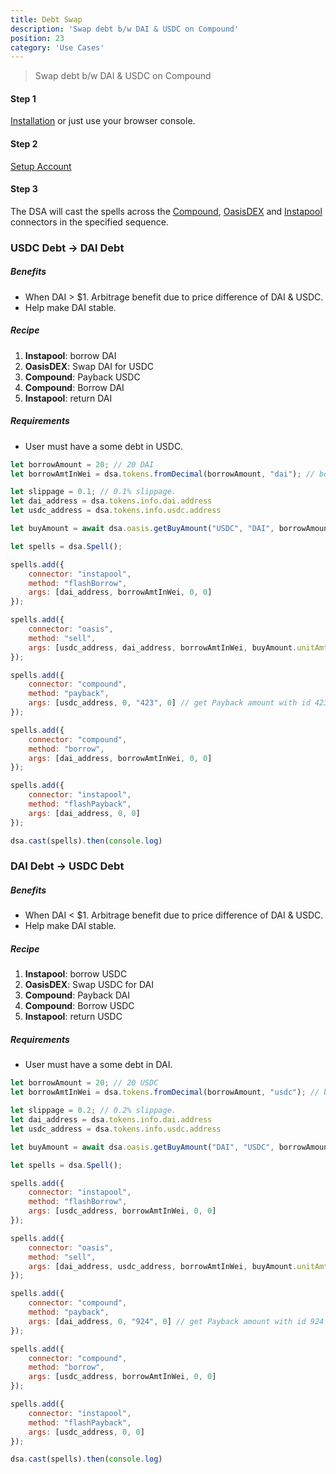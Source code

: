```yaml
---
title: Debt Swap
description: 'Swap debt b/w DAI & USDC on Compound'
position: 23
category: 'Use Cases'
---
```

> Swap debt b/w DAI & USDC on Compound

#### Step 1

[Installation](/get-started/installation) or just use your browser console.

#### Step 2 

[Setup Account](/get-started/setup)

#### Step 3

The DSA will cast the spells across the [Compound](/connectors/compound), [OasisDEX](/connectors/oasis) and [Instapool](/connectors/instapool/) connectors in the specified sequence.

### USDC Debt -> DAI Debt

##### Benefits

* When DAI > $1. Arbitrage benefit due to price difference of DAI & USDC.
* Help make DAI stable.

##### Recipe

1. **Instapool**: borrow DAI
2. **OasisDEX**: Swap DAI for USDC
3. **Compound**: Payback USDC
4. **Compound**: Borrow DAI
5. **Instapool**: return DAI

##### Requirements

* User must have a some debt in USDC.

```javascript
let borrowAmount = 20; // 20 DAI
let borrowAmtInWei = dsa.tokens.fromDecimal(borrowAmount, "dai"); // borrow flash loan and swap via OasisDEX

let slippage = 0.1; // 0.1% slippage.
let dai_address = dsa.tokens.info.dai.address
let usdc_address = dsa.tokens.info.usdc.address

let buyAmount = await dsa.oasis.getBuyAmount("USDC", "DAI", borrowAmount, slippage);

let spells = dsa.Spell();

spells.add({
    connector: "instapool",
    method: "flashBorrow",
    args: [dai_address, borrowAmtInWei, 0, 0]
});

spells.add({
    connector: "oasis",
    method: "sell",
    args: [usdc_address, dai_address, borrowAmtInWei, buyAmount.unitAmt, 0, "423"] // setting USDC amount with id 423
});

spells.add({
    connector: "compound",
    method: "payback",
    args: [usdc_address, 0, "423", 0] // get Payback amount with id 423
});

spells.add({
    connector: "compound",
    method: "borrow",
    args: [dai_address, borrowAmtInWei, 0, 0]
});

spells.add({
    connector: "instapool",
    method: "flashPayback",
    args: [dai_address, 0, 0]
});

dsa.cast(spells).then(console.log)
```

### DAI Debt -> USDC Debt

##### Benefits

* When DAI < $1. Arbitrage benefit due to price difference of DAI & USDC.
* Help make DAI stable.

##### Recipe

1. **Instapool**: borrow USDC
2. **OasisDEX**: Swap USDC for DAI
3. **Compound**: Payback DAI
4. **Compound**: Borrow USDC
5. **Instapool**: return USDC

##### Requirements

* User must have a some debt in DAI.

```javascript
let borrowAmount = 20; // 20 USDC
let borrowAmtInWei = dsa.tokens.fromDecimal(borrowAmount, "usdc"); // borrow flash loan and swap via OasisDEX

let slippage = 0.2; // 0.2% slippage.
let dai_address = dsa.tokens.info.dai.address
let usdc_address = dsa.tokens.info.usdc.address

let buyAmount = await dsa.oasis.getBuyAmount("DAI", "USDC", borrowAmount, slippage);

let spells = dsa.Spell();

spells.add({
    connector: "instapool",
    method: "flashBorrow",
    args: [usdc_address, borrowAmtInWei, 0, 0]
});

spells.add({
    connector: "oasis",
    method: "sell",
    args: [dai_address, usdc_address, borrowAmtInWei, buyAmount.unitAmt, 0, "924"] // setting DAI amount with id 924
});

spells.add({
    connector: "compound",
    method: "payback",
    args: [dai_address, 0, "924", 0] // get Payback amount with id 924
});

spells.add({
    connector: "compound",
    method: "borrow",
    args: [usdc_address, borrowAmtInWei, 0, 0]
});

spells.add({
    connector: "instapool",
    method: "flashPayback",
    args: [usdc_address, 0, 0]
});

dsa.cast(spells).then(console.log)
```

